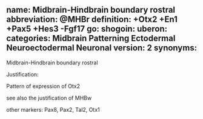 name: Midbrain-Hindbrain boundary rostral
abbreviation: @MHBr
definition: +Otx2 +En1 +Pax5 +Hes3 -Fgf17
go:
shogoin: 
uberon: 
categories: Midbrain Patterning Ectodermal Neuroectodermal Neuronal
version: 2
synonyms:
---

Midbrain-Hindbrain boundary rostral

Justification:

Pattern of expression of Otx2

see also the justification of MHBw

other markers:
Pax8, Pax2, Tal2, Otx1